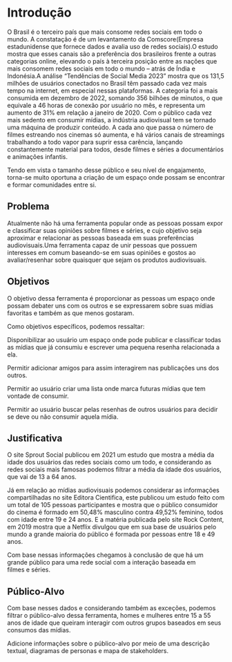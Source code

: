 # Introdução
O Brasil é o terceiro país que mais consome redes sociais em todo o mundo. A constatação é de um levantamento da Comscore(Empresa estadunidense que fornece dados e avalia uso de redes sociais).O estudo mostra que esses canais são a preferência dos brasileiros frente a outras categorias online, elevando o país à terceira posição entre as nações que mais consomem redes sociais em todo o mundo – atrás de Índia e Indonésia.A análise “Tendências de Social Media 2023” mostra que os 131,5 milhões de usuários conectados no Brasil têm passado cada vez mais tempo na internet, em especial nessas plataformas. A categoria foi a mais consumida em dezembro de 2022, somando 356 bilhões de minutos, o que equivale a 46 horas de conexão por usuário no mês, e representa um aumento de 31% em relação a janeiro de 2020.
Com o público cada vez mais sedento em consumir mídias, a indústria audiovisual tem se tornado uma máquina de produzir conteúdo. A cada ano que passa o número de filmes estreando nos cinemas só aumenta, e há vários canais de streamings trabalhando a todo vapor para suprir essa carência, lançando constantemente material para todos, desde filmes e séries a documentários e animações infantis.  

Tendo em vista o tamanho desse público e seu nível de engajamento, torna-se muito oportuna a criação de um espaço onde possam se encontrar e formar comunidades entre si.

## Problema
Atualmente não há uma ferramenta popular onde as pessoas possam expor e classificar suas opiniões sobre filmes e séries, e cujo objetivo seja aproximar e relacionar as pessoas baseada em suas preferências audiovisuais.Uma ferramenta capaz de unir pessoas que possuem interesses em comum baseando-se em suas opiniôes e gostos ao avaliar/resenhar sobre quaisquer que sejam os produtos audiovisuais.

## Objetivos

O objetivo dessa ferramenta é proporcionar as pessoas um espaço onde possam debater uns com os outros e se expressarem sobre suas mídias favoritas e também as que menos gostaram. 

Como objetivos específicos, podemos ressaltar: 

Disponibilizar ao usuário um espaço onde pode publicar e classificar todas as mídias que já consumiu e escrever uma pequena resenha relacionada a ela.  

Permitir adicionar amigos para assim interagirem nas publicações uns dos outros.    

Permitir ao usuário criar uma lista onde marca futuras mídias que tem vontade de consumir. 

Permitir ao usuário buscar pelas resenhas de outros usuários para decidir se deve ou não consumir aquela mídia.
 
## Justificativa

O site Sprout Social publicou em 2021 um estudo que mostra a média da idade dos usuários das redes sociais como um todo, e considerando as redes sociais mais famosas podemos filtrar a média da idade dos usuários, que vai de 13 a 64 anos.
  
Já em relação ao mídias audiovisuais podemos considerar as informações compartilhadas no site Editora Cientifica, este publicou um estudo feito com um total de 105 pessoas participantes e mostra que o público consumidor do cinema é formado em 50,48% masculino contra 49,52% feminino, todos com idade entre 19 e 24 anos. E a matéria publicada pelo site Rock Content, em 2019 mostra que a Netflix divulgou que em sua base de usuários pelo mundo a grande maioria do público é formada por pessoas entre 18 e 49 anos.  

 Com base nessas informações chegamos à conclusão de que há um grande público para uma rede social com a interação baseada em filmes e séries.

## Público-Alvo

Com base nesses dados e considerando também as exceções, podemos filtrar o público-alvo dessa ferramenta, homes e mulheres entre 15 a 55 anos de idade que queiram interagir com outros grupos baseados em seus consumos das mídias.

Adicione informações sobre o público-alvo por meio de uma descrição textual, diagramas de personas e mapa de stakeholders.

